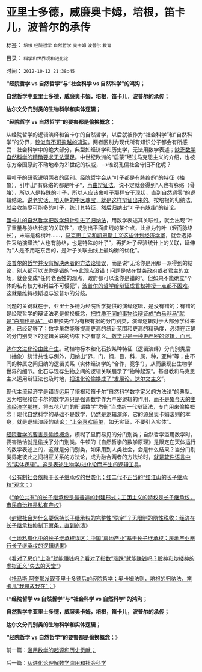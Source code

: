 # 亚里士多德，威廉奥卡姆，培根，笛卡儿，波普尔的承传

标签： `培根` `经院哲学` `自然哲学` `奥卡姆` `波普尔` `教育` 

目录： `科学和世界观和进化论`

时间： `2012-10-12 21:38:45`

**“经院哲学 vs 自然哲学”与“社会科学 vs 自然科学”的鸿沟；**

**自然哲学中亚里士多德，威廉奥卡姆，培根，笛卡儿，波普尔的承传；**

**达尔文分门别类的生物科学和实体逻辑；**

**“经院哲学 vs 自然哲学”的要害都是偷换概念**；

从经院哲学的逻辑演绎和笛卡尔的自然哲学，以后就被作为“社会科学”和“自然科学”的分界，[貌似有不可逾越的鸿沟](../../../2010/6/12/数学是文科理科的分界；数学是科学的成本.md)。两者区别为现代所有知识分子都会有所感受：社会科学中的绝大部分，典型如经济学和历史学，无法用数学表述；[缺乏数学自然科学的精确要求无法满足](../../../2010/6/19/“物理学”的科学标准；数学不是科学.md)。中世纪欧洲的“启蒙”经过马克思主义的介绍，也被东方帝国原封不动地奉为21世纪的权威，——>谁说孔儒社会守旧不化呢？

用叶子的研究说明两者的区别。经院哲学会从“叶子都是有脉络的”的特征（抽象），引申出“有脉络的都是叶子”，[再由辩证法](../../../2010/2/12/哲学是“岂有此理”的学问.md)，说不定就会得到“人也有脉络（骨胳），所以人是特殊的叶子，所以人应该象叶子那样安于现状，直到自然凋零”的逻辑结论。[说老实话，咱天朝的中医瑰宝，就是这样辩证出来的](../../../2010/7/12/中医是玄学；双盲统计是医疗保险的依据.md)。按培根的归纳法，就会收集尽可能多的叶子，统计其特征，然后归纳出“叶子有脉络”的结论。

[筁卡儿的自然哲学把数学统计引进了归纳法](../../../2011/2/27/新理论推广和奥地利学派的失败.md)，用数学表述其关联性，就会出现“叶子重量与脉络长度的关联性”，或划出平面曲线的某个点，此点为竹叶（轻而脉络长），末端是榕树叶……，[马克思主义和凯恩斯主义这些计划经济学家](../../../2012/5/29/计划经济的效果总是与善意目的相反.md)，就会选择性采纳演绎法“人也有脉络，也是特殊的叶子”，再把叶子经验统计上的关联，延伸为“人是不用吃东西的，是叶子关联曲线上最均衡的优化”。

[波普尔的哲学并没有解决两者的方法论错误](../../../2010/6/21/实证科学是唯一依赖批判，不需要文过饰非的世界观.md)，而是说“无论你是用那一派得到的结论，别人都可以说你是错的”——>此观点没错！问题是站在世袭政府或者君主的立场，就会变成“任何老百姓的观点，政府都可以说你是错的”。但如果不能确立“个体的私有权力和利益不可侵犯”，[波普尔的哲学给辩证成君权神授一点都不困难](../../../2010/6/20/波普尔法则先验（transcendental）有歧义，其实指巫师法则.md)。这就是维特根斯坦与波普尔的分歧。

问题的关键就在于，亚里士多德为经院哲学提供的演绎逻辑，是没有错的；有错的是经院哲学的辩证法老是偷换概念，[把性质不同的事物给辩证成“白马非马”就是“白痴也是马”。](../../../2010/1/9/“白马非马”与辩证法和实证和科学理论.md)如果预先作为有根有据的分门别类，演绎逻辑对于大部分学科来说，已经足够了；数学虽然能够提高更高的统计范围和更高的精确度，必须在正确的分门别类下的逻辑关联的约束下才有意义[。数学只是一种更严密的逻辑，而已](../../../2011/2/3/逻辑是实证的延伸方式，数学是定量化的逻辑.md)。

[达尔文进化论由此产生](../../../2009/2/15/可怕的进化论：记念人类最伟大的科学家诞生200年.md)。动植物标本和化石按某种特征（逻辑演绎）分门别类后（抽象）统计共性与例外，归纳出“界，门，纲，目，科，属，种，亚种”等；由不同的种属之间归纳的逻辑关系（实体经济学的“合作，竞争”），从而展现出生物学世界的细节。化石与现存生物之间的逻辑关联展示了“物种起源”。基督教和马克思主义运用辩证法也及时地，[把进化论偷换成了“发展论，达尔文主义](../../../2011/9/16/为什么基督教和马克思主义都攻击科学进化论？.md)”。

现代主流经济学是错误运用了培根和笛卡尔“自然科学数学定义的方法论”的典型。因为培根和笛卡尔的数学派只是强调数学作为严密逻辑的作用，[而不是象今天的主流经济学那样](../../../2012/2/23/“测得准”的经济学都是伪科学.md)，将五花八门的所谓数学“均衡”当成新一代辩证法，专门用来偷换概念！现代自然科学的基础不是数学，仍然是逻辑演绎，它的源泉奥卡姆法则的本身，就是逻辑演绎的结论[：“上帝喜欢简单](../../../2009/1/24/经济很简单，政治很简单，科学很简单，真理很简单.md)，如无实证，不要引入实体”。

[经院哲学的要害是偷换概念](../../../2011/3/4/对象抽象，要素替代和偷换概念.md)，模糊了显而易见的分门别类；自然哲学滥用数学时，要害恰恰就是偷换了分门别类。牛顿的《自然哲学的数学原理》是限定在天体运行的数学表述上的，这就是分门别类，如果用到人类社会，会是什么结果？当分门别类界定彼此之间相互关系的方法论，成为融合两者的方法论时，[就是软件语言中的“实体逻辑”。这是表述生物学/进化论而产生的逻辑工具](../../../2012/2/25/《ThinkInJava》中的社会学和经济学分析.md)。

《[公有制社会依赖于长子继承权的世袭化；红二代不正当的“红江山的长子继承权”观念；](../../../2012/10/9/公有制帝国的权力的长子继承权化，广泛世袭化；.md)》

《[“单位共有”的长子继承权是最普遍的封建形式；工团主义的特权是长子继承权，市民自治权是私有产权](../../../2012/10/10/一个贪官叫腐败，一个单位的腐败叫创收.md)》

《[封建社会为什么要保持长子继承权的完整性“稳定”？无限制的隐性税收；经济在长子继承权抑制下萧条，直到崩溃](../../../2012/10/10/封建社会为什么要保持长子继承权的完整性？.md)》

《[土地私有化中的长子继承权误区；中国“房地产业”基于长子继承权；房地产业奉行长子继承权的逻辑结果](../../../2012/10/10/土地私有化中的长子继承权误区和特色的房地产.md)》

《[看对了房价“上涨”就能赚钱吗？看对了指数“涨跌”就能赚钱吗？股神和炒楼神的虚拟正义“失去的天堂”](../../../2012/10/11/股神和炒楼神的虚拟“失去的天堂”.md)》

《[托马斯.阿奎那发现亚里士多德后的经院哲学；奥卡姆法则，培根的归纳法，笛卡儿“我思故我在”；](../../../2012/10/12/滥用数学的起源和历史贡献；.md)》

《**“经院哲学 vs 自然哲学”与“社会科学 vs 自然科学”的鸿沟；**

**自然哲学中亚里士多德，威廉奥卡姆，培根，笛卡儿，波普尔的承传；**

**达尔文分门别类的生物科学和实体逻辑；**

**“经院哲学 vs 自然哲学”的要害都是偷换概念**；》



前一篇：[滥用数学的起源和历史贡献；](../../../2012/10/12/滥用数学的起源和历史贡献；.md)

后一篇：[从进化论理解数学滥用和社会科学](../../../2012/10/12/从进化论理解数学滥用和社会科学.md)